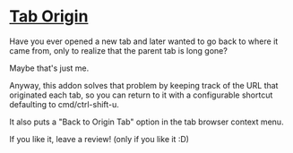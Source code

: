 [Tab Origin](https://addons.mozilla.org/en-US/firefox/addon/tab-origin/)
==============

Have you ever opened a new tab and later wanted to go back to where it came
from, only to realize that the parent tab is long gone?

Maybe that's just me.

Anyway, this addon solves that problem by keeping track of the URL that
originated each tab, so you can return to it with a configurable shortcut
defaulting to cmd/ctrl-shift-u.

It also puts a "Back to Origin Tab" option in the tab browser context menu.

If you like it, leave a review! (only if you like it :D)
